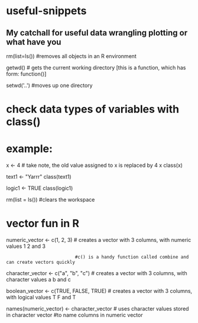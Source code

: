 # useful-snippets
## My catchall for useful data wrangling plotting or what have you

rm(list=ls()) #removes all objects in an R environment

getwd() # gets the current working directory [this is a function, which has form: function()]

setwd('..') #moves up one directory


# check data types of variables with class()
# example:

x <- 4 # take note, the old value assigned to x is replaced by 4
x
class(x)

text1 <- "Yarrr"
class(text1)


logic1 <- TRUE 
class(logic1)

rm(list = ls()) #clears the workspace


# vector fun in R

numeric_vector <- c(1, 2, 3) # creates a vector with 3 columns, with numeric values 1 2 and 3

                              #c() is a handy function called combine and can create vectors quickly

character_vector <- c("a", "b", "c") # creates a vector with 3 columns, with character values a b and c

boolean_vector <- c(TRUE, FALSE, TRUE) # creates a vector with 3 columns, with logical values T F and T

names(numeric_vector) <- character_vector # uses character values stored in character vector 
                                          #to name columns in numeric vector







